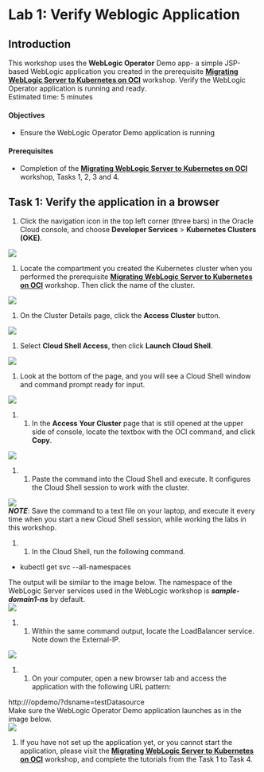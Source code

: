 # Lab 1: Verify Weblogic Application



## Introduction

This workshop uses the **WebLogic Operator** Demo app- a simple JSP-based WebLogic application you created in the prerequisite [**Migrating WebLogic Server to Kubernetes on OCI**](https://apexapps.oracle.com/pls/apex/dbpm/r/livelabs/workshop-attendee-2?p210_workshop_id=567&p210_type=2&session=102696148940850) workshop. Verify the WebLogic Operator application is running and ready.  
Estimated time: 5 minutes

#### Objectives

*   Ensure the WebLogic Operator Demo application is running



#### Prerequisites

*   Completion of the [**Migrating WebLogic Server to Kubernetes on OCI**](https://apexapps.oracle.com/pls/apex/dbpm/r/livelabs/workshop-attendee-2?p210_workshop_id=567&p210_type=2&session=102696148940850) workshop, Tasks 1, 2, 3 and 4.



## Task 1: Verify the application in a browser

1.  Click the navigation icon in the top left corner (three bars) in the Oracle Cloud console, and choose **Developer Services** > **Kubernetes Clusters (OKE)**.

![](attachments/4157037443/4157037444.png)

1.  Locate the compartment you created the Kubernetes cluster when you performed the prerequisite [**Migrating WebLogic Server to Kubernetes on OCI**](https://apexapps.oracle.com/pls/apex/dbpm/r/livelabs/workshop-attendee-2?p210_workshop_id=567&p210_type=2&session=102696148940850) workshop. Then click the name of the cluster.

![](attachments/4157037443/4157037445.png)

1.  On the Cluster Details page, click the **Access Cluster** button.

![](attachments/4157037443/4157037446.png)

1.  Select **Cloud Shell Access**, then click **Launch Cloud Shell**.

![](attachments/4157037443/4157037447.png)

1.  Look at the bottom of the page, and you will see a Cloud Shell window and command prompt ready for input.

![](attachments/4157037443/4157037448.png)

1.  1.  In the **Access Your Cluster** page that is still opened at the upper side of console, locate the textbox with the OCI command, and click **Copy**.

![](attachments/4157037443/4157037449.png)

1.  1.  Paste the command into the Cloud Shell and execute. It configures the Cloud Shell session to work with the cluster.

![](attachments/4157037443/4157037450.png)  
***NOTE***: Save the command to a text file on your laptop, and execute it every time when you start a new Cloud Shell session, while working the labs in this workshop.

1.  1.  In the Cloud Shell, run the following command.

*   kubectl get svc --all-namespaces

The output will be similar to the image below. The namespace of the WebLogic Server services used in the WebLogic workshop is ***sa******mp******le-domain1-ns*** by default.  
![](attachments/4157037443/4157037451.png)

1.  1.  Within the same command output, locate the LoadBalancer service. Note down the External-IP.

![](attachments/4157037443/4157037452.png)

1.  1.  On your computer, open a new browser tab and access the application with the following URL pattern:

http://<External IP of the Load Balancer>/opdemo/?dsname=testDatasource  
Make sure the WebLogic Operator Demo application launches as in the image below.  
![](attachments/4157037443/4157037453.png)

1.  If you have not set up the application yet, or you cannot start the application, please visit the [**Migrating WebLogic Server to Kubernetes on OCI**](https://apexapps.oracle.com/pls/apex/dbpm/r/livelabs/workshop-attendee-2?p210_workshop_id=567&p210_type=2&session=102696148940850) workshop, and complete the tutorials from the Task 1 to Task 4.
